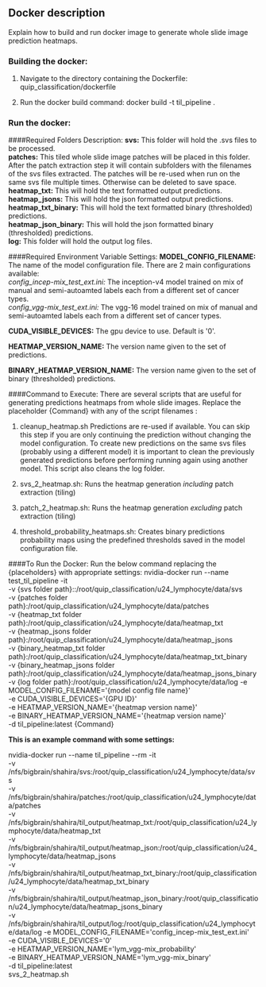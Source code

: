 ## Docker description

Explain how to build and run docker image to generate whole slide image prediction heatmaps.

### Building the docker:

1. Navigate to the directory containing the Dockerfile: 
quip_classification/dockerfile

2. Run the docker build command:
docker build -t til_pipeline .

### Run the docker:
####Required Folders Description:
**svs:** This folder will hold the .svs files to be processed.  
**patches:** This tiled whole slide image patches will be placed in this folder. After the patch extraction step it will contain subfolders with the filenames of the svs files extracted. The patches will be re-used when run on the same svs file multiple times. Otherwise can be deleted to save space.  
**heatmap_txt:** This will hold the text formatted output predictions.  
**heatmap_jsons:** This will hold the json formatted output predictions.  
**heatmap_txt_binary:** This will hold the text formatted binary (thresholded) predictions.  
**heatmap_json_binary:** This will hold the json formatted binary (thresholded) predictions.  
**log:** This folder will hold the output log files.  

####Required Environment Variable Settings:
**MODEL_CONFIG_FILENAME:** The name of the model configuration file. There are 2 main configurations available:  
*config_incep-mix_test_ext.ini:* The inception-v4 model trained on mix of manual and semi-autoamted labels each from a different set of cancer types.  
*config_vgg-mix_test_ext.ini:* The vgg-16 model trained on mix of manual and semi-autoamted labels each from a different set of cancer types.  

**CUDA_VISIBLE_DEVICES:** The gpu device to use. Default is '0'.  

**HEATMAP_VERSION_NAME:** The version name given to the set of predictions.  

**BINARY_HEATMAP_VERSION_NAME:** The version name given to the set of binary (thresholded) predictions.  


####Command to Execute:
There are several scripts that are useful for generating predictions heatmaps from whole slide images. Replace the placeholder {Command} with any of the script filenames :

1. cleanup_heatmap.sh
Predictions are re-used if available. You can skip this step if you are only continuing the prediction without changing the model configuration. 
To create new predictions on the same svs files (probably using a different model) it is important to clean the previously generated predictions before performing running again using another model. This script also cleans the log folder.

2. svs_2_heatmap.sh:
Runs the heatmap generation *including* patch extraction (tiling)

3. patch_2_heatmap.sh:
Runs the heatmap generation *excluding* patch extraction (tiling)

4. threshold_probability_heatmaps.sh:
Creates binary predictions probability maps using the predefined thresholds saved in the model configuration file.


  

####To Run the Docker:
Run the below command replacing the {placeholders} with appropriate settings:
nvidia-docker run --name test_til_pipeline  -it \
-v {svs folder path}::/root/quip_classification/u24_lymphocyte/data/svs  \
-v {patches folder path}:/root/quip_classification/u24_lymphocyte/data/patches   \
-v {heatmap_txt folder path}:/root/quip_classification/u24_lymphocyte/data/heatmap_txt   \
-v {heatmap_jsons folder path}:/root/quip_classification/u24_lymphocyte/data/heatmap_jsons   \
-v {binary_heatmap_txt folder path}:/root/quip_classification/u24_lymphocyte/data/heatmap_txt_binary   \
-v {binary_heatmap_jsons folder path}:/root/quip_classification/u24_lymphocyte/data/heatmap_jsons_binary   \
-v {log folder path}:/root/quip_classification/u24_lymphocyte/data/log
-e MODEL_CONFIG_FILENAME='{model config file name}'  \
-e CUDA_VISIBLE_DEVICES='{GPU ID}'  \
-e HEATMAP_VERSION_NAME='{heatmap version name}'  \
-e BINARY_HEATMAP_VERSION_NAME='{heatmap version name}'  \
-d til_pipeline:latest  {Command}
 

**This is an example command with some settings:**  

nvidia-docker run --name til_pipeline --rm -it \
-v /nfs/bigbrain/shahira/svs:/root/quip_classification/u24_lymphocyte/data/svs  \
-v  /nfs/bigbrain/shahira/patches:/root/quip_classification/u24_lymphocyte/data/patches   \
-v  /nfs/bigbrain/shahira/til_output/heatmap_txt:/root/quip_classification/u24_lymphocyte/data/heatmap_txt   \
-v  /nfs/bigbrain/shahira/til_output/heatmap_json:/root/quip_classification/u24_lymphocyte/data/heatmap_jsons   \
-v  /nfs/bigbrain/shahira/til_output/heatmap_txt_binary:/root/quip_classification/u24_lymphocyte/data/heatmap_txt_binary   \
-v  /nfs/bigbrain/shahira/til_output/heatmap_json_binary:/root/quip_classification/u24_lymphocyte/data/heatmap_jsons_binary   \
-v  /nfs/bigbrain/shahira/til_output/log:/root/quip_classification/u24_lymphocyte/data/log
-e MODEL_CONFIG_FILENAME='config_incep-mix_test_ext.ini'  \
-e CUDA_VISIBLE_DEVICES='0'  \
-e HEATMAP_VERSION_NAME='lym_vgg-mix_probability'  \
-e BINARY_HEATMAP_VERSION_NAME='lym_vgg-mix_binary'  \
-d til_pipeline:latest \
svs_2_heatmap.sh

